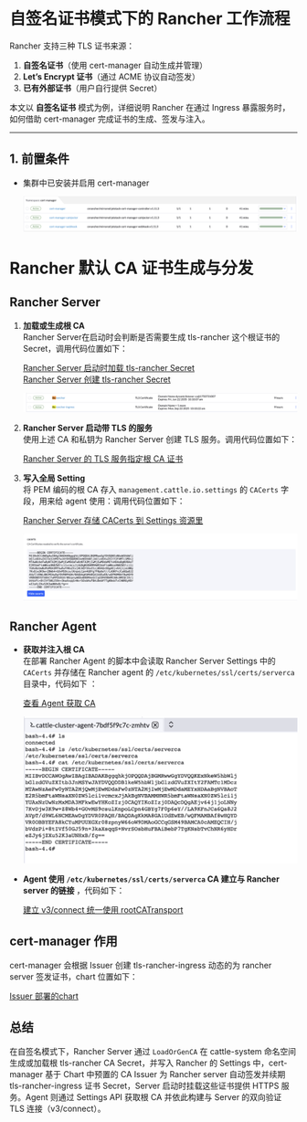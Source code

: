 # 自签名证书模式下的 Rancher 工作流程

Rancher 支持三种 TLS 证书来源：

1. **自签名证书**（使用 cert-manager 自动生成并管理）  
2. **Let’s Encrypt 证书**（通过 ACME 协议自动签发）  
3. **已有外部证书**（用户自行提供 Secret）

本文以 **自签名证书** 模式为例，详细说明 Rancher 在通过 Ingress 暴露服务时，如何借助 cert-manager 完成证书的生成、签发与注入。

---

## 1. 前置条件

- 集群中已安装并启用 cert-manager

  ![](./image/cert-manager.png)

# Rancher 默认 CA 证书生成与分发

## Rancher Server

1. **加载或生成根 CA**  
   Rancher Server在启动时会判断是否需要生成 tls-rancher 这个根证书的 Secret，调用代码位置如下：

    [Rancher Server 启动时加载 tls-rancher Secret](https://github.com/cnrancher/pandaria/blob/3d329eb9de7876f82dc3968a396468798a8fe051/pkg/tls/tls.go#L69)  
    [Rancher Server  创建 tls-rancher Secret](https://github.com/rancher/rancher/blob/8bf56b046af7879386aa5928f50eee678f84b057/pkg/tls/tls.go#L205)

    ![](./image/rancher-tls.png)

2. **Rancher Server 启动带 TLS 的服务**  
   使用上述 CA 和私钥为 Rancher Server 创建 TLS 服务。调用代码位置如下：

    [Rancher Server 的 TLS 服务指定根 CA 证书](https://github.com/cnrancher/pandaria/blob/3d329eb9de7876f82dc3968a396468798a8fe051/pkg/tls/tls.go#L90)

3. **写入全局 Setting**  
   将 PEM 编码的根 CA 存入 `management.cattle.io.settings` 的 `CACerts` 字段，用来给 agent 使用：调用代码位置如下：

    [Rancher Server 存储 CACerts 到 Settings 资源里](https://github.com/rancher/rancher/blob/8bf56b046af7879386aa5928f50eee678f84b057/pkg/tls/tls.go#L209)

    ![](./image/setting.png)

## Rancher Agent

- **获取并注入根 CA**  
  在部署 Rancher Agent 的脚本中会读取 Rancher Server Settings 中的 `CACerts` 并存储在 Rancher agent 的 `/etc/kubernetes/ssl/certs/serverca` 目录中，代码如下 ：

    [查看 Agent 获取 CA](https://github.com/cnrancher/pandaria/blob/3d329eb9de7876f82dc3968a396468798a8fe051/package/run.sh#L227)

    ![](./image/agent.png)

- **Agent 使用 `/etc/kubernetes/ssl/certs/serverca` CA 建立与 Rancher server 的链接** ，代码如下：
  
    [建立 v3/connect 统一使用 rootCATransport](https://github.com/cnrancher/pandaria/blob/3d329eb9de7876f82dc3968a396468798a8fe051/cmd/agent/main.go#L223)

## cert-manager 作用
  cert-manager 会根据 Issuer 创建 tls-rancher-ingress 动态的为 rancher server 签发证书，chart 位置如下：
   
   [Issuer 部署的chart](https://github.com/cnrancher/pandaria/blob/3d329eb9de7876f82dc3968a396468798a8fe051/chart/templates/issuer-rancher.yaml#L2)

## 总结

在自签名模式下，Rancher Server 通过 `LoadOrGenCA` 在 cattle-system 命名空间生成或加载根 tls-rancher CA Secret，并写入 Rancher 的 Settings 中，cert-manager 基于 Chart 中预置的 CA Issuer 为 Rancher server 自动签发并续期 tls-rancher-ingress 证书 Secret，Server 启动时挂载这些证书提供 HTTPS 服务。Agent 则通过 Settings API 获取根 CA 并依此构建与 Server 的双向验证 TLS 连接（v3/connect）。